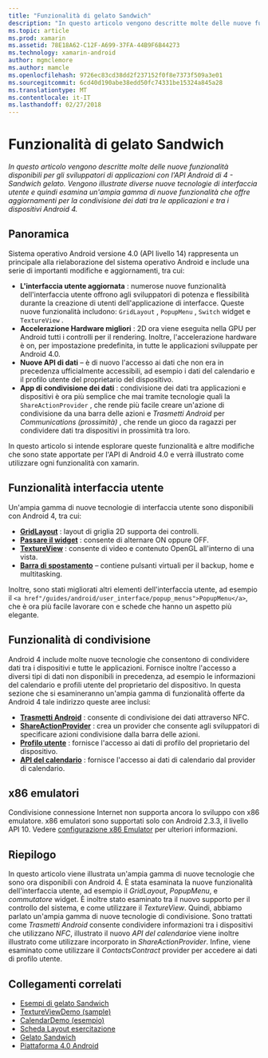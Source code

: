 ```yaml
---
title: "Funzionalità di gelato Sandwich"
description: "In questo articolo vengono descritte molte delle nuove funzionalità disponibili per gli sviluppatori di applicazioni con l'API Android di 4 - Sandwich gelato. Vengono illustrate diverse nuove tecnologie di interfaccia utente e quindi esamina un'ampia gamma di nuove funzionalità che offre aggiornamenti per la condivisione dei dati tra le applicazioni e tra i dispositivi Android 4."
ms.topic: article
ms.prod: xamarin
ms.assetid: 78E18A62-C12F-A699-37FA-44B9F6B44273
ms.technology: xamarin-android
author: mgmclemore
ms.author: mamcle
ms.openlocfilehash: 9726ec83cd38dd2f237152f0f8e7373f509a3e01
ms.sourcegitcommit: 6cd40d190abe38edd50fc74331be15324a845a28
ms.translationtype: MT
ms.contentlocale: it-IT
ms.lasthandoff: 02/27/2018
---
```

# <a name="ice-cream-sandwich-features"></a>Funzionalità di gelato Sandwich

_In questo articolo vengono descritte molte delle nuove funzionalità disponibili per gli sviluppatori di applicazioni con l'API Android di 4 - Sandwich gelato. Vengono illustrate diverse nuove tecnologie di interfaccia utente e quindi esamina un'ampia gamma di nuove funzionalità che offre aggiornamenti per la condivisione dei dati tra le applicazioni e tra i dispositivi Android 4._

## <a name="overview"></a>Panoramica

Sistema operativo Android versione 4.0 (API livello 14) rappresenta un principale alla rielaborazione del sistema operativo Android e include una serie di importanti modifiche e aggiornamenti, tra cui:

-   **L'interfaccia utente aggiornata** : numerose nuove funzionalità dell'interfaccia utente offrono agli sviluppatori di potenza e flessibilità durante la creazione di utenti dell'applicazione di interfacce. Queste nuove funzionalità includono: `GridLayout` , `PopupMenu` , `Switch` widget e `TextureView` . 
-   **Accelerazione Hardware migliori** : 2D ora viene eseguita nella GPU per Android tutti i controlli per il rendering. Inoltre, l'accelerazione hardware è on, per impostazione predefinita, in tutte le applicazioni sviluppate per Android 4.0. 
-   **Nuove API di dati** – è di nuovo l'accesso ai dati che non era in precedenza ufficialmente accessibili, ad esempio i dati del calendario e il profilo utente del proprietario del dispositivo. 
-   **App di condivisione dei dati** : condivisione dei dati tra applicazioni e dispositivi è ora più semplice che mai tramite tecnologie quali la `ShareActionProvider` , che rende più facile creare un'azione di condivisione da una barra delle azioni e *Trasmetti Android* per *Communications (prossimità)* , che rende un gioco da ragazzi per condividere dati tra dispositivi in prossimità tra loro. 


In questo articolo si intende esplorare queste funzionalità e altre modifiche che sono state apportate per l'API di Android 4.0 e verrà illustrato come utilizzare ogni funzionalità con xamarin.

## <a name="user-interface-features"></a>Funzionalità interfaccia utente

Un'ampia gamma di nuove tecnologie di interfaccia utente sono disponibili con Android 4, tra cui:

-   **[GridLayout](~/android/user-interface/layouts/grid-layout.md)**  : layout di griglia 2D supporta dei controlli. 
-   **[Passare il widget](~/android/user-interface/controls/switch.md)**  : consente di alternare ON oppure OFF. 
-   **[TextureView](~/android/user-interface/controls/texture-view.md)**  : consente di video e contenuto OpenGL all'interno di una vista. 
-   **[Barra di spostamento](~/android/user-interface/controls/navigation-bar.md)**  – contiene pulsanti virtuali per il backup, home e multitasking. 


Inoltre, sono stati migliorati altri elementi dell'interfaccia utente, ad esempio il `<a href"/guides/android/user_interface/popup_menus">PopupMenu</a>`, che è ora più facile lavorare con e schede che hanno un aspetto più elegante.

## <a name="sharing-features"></a>Funzionalità di condivisione

Android 4 include molte nuove tecnologie che consentono di condividere dati tra i dispositivi e tutte le applicazioni. Fornisce inoltre l'accesso a diversi tipi di dati non disponibili in precedenza, ad esempio le informazioni del calendario e profili utente del proprietario del dispositivo. In questa sezione che si esamineranno un'ampia gamma di funzionalità offerte da Android 4 tale indirizzo queste aree inclusi:

-  **[Trasmetti Android](~/android/platform/android-beam.md)**  : consente di condivisione dei dati attraverso NFC.
-   **[ShareActionProvider](~/android/user-interface/controls/action-bar.md)**  : crea un provider che consente agli sviluppatori di specificare azioni condivisione dalla barra delle azioni. 
-   **[Profilo utente](~/android/user-interface/user-profile.md)**  : fornisce l'accesso ai dati di profilo del proprietario del dispositivo. 
-   **[API del calendario](~/android/user-interface/controls/calendar.md)**  : fornisce l'accesso ai dati di calendario dal provider di calendario. 

## <a name="x86-emulators"></a>x86 emulatori

Condivisione connessione Internet non supporta ancora lo sviluppo con x86 emulatore. x86 emulatori sono supportati solo con Android 2.3.3, il livello API 10. Vedere [configurazione x86 Emulator](~/android/get-started/installation/android-emulator/index.md) per ulteriori informazioni.

## <a name="summary"></a>Riepilogo

In questo articolo viene illustrata un'ampia gamma di nuove tecnologie che sono ora disponibili con Android 4. È stata esaminata la nuove funzionalità dell'interfaccia utente, ad esempio il *GridLayout*, *PopupMenu*, e *commutatore* widget. È inoltre stato esaminato tra il nuovo supporto per il controllo del sistema, e come utilizzare il *TextureView*. Quindi, abbiamo parlato un'ampia gamma di nuove tecnologie di condivisione. Sono trattati come *Trasmetti Android* consente condividere informazioni tra i dispositivi che utilizzano *NFC*, illustrato il nuovo *API del calendario*e viene inoltre illustrato come utilizzare incorporato in  *ShareActionProvider*.
Infine, viene esaminato come utilizzare il *ContactsContract* provider per accedere ai dati di profilo utente.



## <a name="related-links"></a>Collegamenti correlati

- [Esempi di gelato Sandwich](https://developer.xamarin.com/samples/monodroid/PlatformFeatures/ICS_Samples/)
- [TextureViewDemo (sample)](https://developer.xamarin.com/samples/monodroid/TextureViewDemo/)
- [CalendarDemo (esempio)](https://developer.xamarin.com/samples/monodroid/CalendarDemo/)
- [Scheda Layout esercitazione](~/android/user-interface/layouts/tab-layout/index.md)
- [Gelato Sandwich](http://developer.android.com/about/versions/android-4.0-highlights.html)
- [Piattaforma 4.0 Android](http://developer.android.com/about/versions/android-4.0.html)
